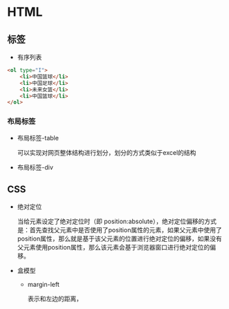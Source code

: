 # HTML

## 标签

* 有序列表

```html
<ol type="I">
    <li>中国篮球</li>
    <li>中国足球</li>
    <li>未来女篮</li>
    <li>中国篮球</li>
</ol>
```

### 布局标签

* 布局标签-table

  可以实现对网页整体结构进行划分，划分的方式类似于excel的结构
  
* 布局标签-div

## CSS

* 绝对定位

  当给元素设定了绝对定位时（即 position:absolute），绝对定位偏移的方式是：首先查找父元素中是否使用了position属性的元素，如果父元素中使用了position属性，那么就是基于该父元素的位置进行绝对定位的偏移，如果没有父元素使用position属性，那么该元素会基于浏览器窗口进行绝对定位的偏移。

* 盒模型

  * margin-left

    表示和左边的距离，